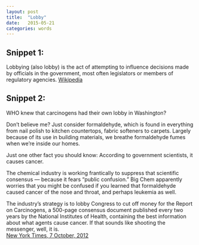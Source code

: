 ```yaml
---
layout: post
title:  "Lobby"
date:   2015-05-21
categories: words
---
```

Snippet 1: 
----------
Lobbying (also lobby) is the act of attempting to influence decisions made by officials in the government, most often legislators or members of regulatory agencies. [Wikipedia]

Snippet 2: 
----------
WHO knew that carcinogens had their own lobby in Washington?

Don’t believe me? Just consider formaldehyde, which is found in everything from nail polish to kitchen countertops, fabric softeners to carpets. Largely because of its use in building materials, we breathe formaldehyde fumes when we’re inside our homes.

Just one other fact you should know: According to government scientists, it causes cancer.

The chemical industry is working frantically to suppress that scientific consensus — because it fears “public confusion.” Big Chem apparently worries that you might be confused if you learned that formaldehyde caused cancer of the nose and throat, and perhaps leukemia as well.

The industry’s strategy is to lobby Congress to cut off money for the Report on Carcinogens, a 500-page consensus document published every two years by the National Institutes of Health, containing the best information about what agents cause cancer. If that sounds like shooting the messenger, well, it is.  
 [New York Times, 7 October, 2012]

[Wikipedia]:   http://en.wikipedia.org/wiki/Lobbying   
[New York Times, 7 October, 2012]: http://www.nytimes.com/2012/10/07/opinion/sunday/kristof-the-cancer-lobby.html

